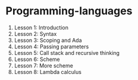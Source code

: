 # Programming-languages

1. Lesson 1: Introduction
2. Lesson 2: Syntax
3. Lesson 3: Scoping and Ada
4. Lesson 4: Passing parameters
5. Lesson 5: Call stack and recursive thinking
6. Lesson 6: Scheme
7. Lesson 7: More scheme
8. Lesson 8: Lambda calculus